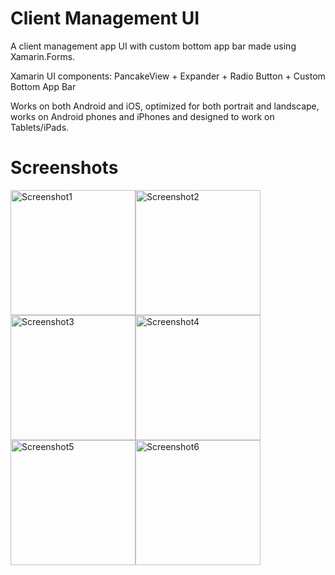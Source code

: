 # Client Management UI

A client management app UI with custom bottom app bar made using Xamarin.Forms.

Xamarin UI components: PancakeView + Expander + Radio Button + Custom Bottom App Bar

Works on both Android and iOS, optimized for both portrait and landscape, works on Android phones and iPhones and designed to work on Tablets/iPads.

# Screenshots

<img src="https://github.com/arvicxyz/client-management-ui/assets/12872945/091e6d3d-26a8-440b-8a58-efb6da6a64d6" alt="Screenshot1" width="200"/><img src="https://github.com/arvicxyz/client-management-ui/assets/12872945/987e9147-fac8-4db5-ad88-6bf228a54942" alt="Screenshot2" width="200"/><img src="https://github.com/arvicxyz/client-management-ui/assets/12872945/225e46a2-ad0b-4303-ae26-7d7024d2f988" alt="Screenshot3" width="200"/><img src="https://github.com/arvicxyz/client-management-ui/assets/12872945/b114beed-9b22-49f7-a765-678080b44f42" alt="Screenshot4" width="200"/><img src="https://github.com/arvicxyz/client-management-ui/assets/12872945/057deaba-36a8-47d6-91e5-50b4ce2dff07" alt="Screenshot5" width="200"/><img src="https://github.com/arvicxyz/client-management-ui/assets/12872945/282f15f2-f1f2-4842-ac63-453b9409f37a" alt="Screenshot6" width="200"/>
